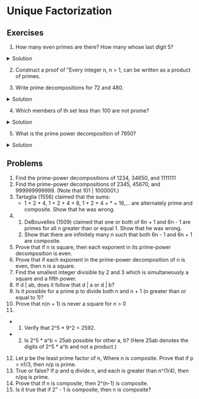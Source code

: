 # Unique Factorization

## Exercises

1. How many even primes are there? How many whose last digit 5?
<details>
  <summary>Solution</summary>
  One, one.
</details>

2. Construct a proof of "Every  integer n, n > 1, can be written as a product of primes.

3. Write prime decompositions for 72 and 480.
<details>
  <summary>Solution</summary>
  72 = 2^3 * 2^2, 480 = 2^5 * 3 * 5
</details>

4. Which members of th set less than 100 are not prome?
<details>
  <summary>Solution</summary>
  25, 45, 65, 81, and 85.
</details>

5. What is the prime power decomposition of 7950?
<details>
  <summary>Solution</summary>
  2 * 3 * 5^2 * 53
</details>

## Problems

1. Find the prime-power decompositions of 1234, 34650, and 1111111
2. Find the prime-power decompositions of 2345, 45670, and 999999999999. (Note that 101 | 1000001.)
3. Tartaglia (1556) claimed that the sums:
   - 1 + 2 + 4, 1 + 2 + 4 + 8, 1 + 2 + 4 + * + 16,...
   are alternately prime and composite. Show that he was wrong.
4.
   1. DeBouvelles (1509) claimed that one or both of 6n + 1 and 6n - 1 are primes for all n greater than or equal 1. Show that he was wrong.
   2. Show that there are infinitely many n such that both 6n - 1 and 6n + 1 are composite.
5. Prove that if n is square, then each exponent in its prime-power decomposition is even.
6. Prove that if each exponent in the prime-power decomposition of n is even, then n is a square.
7. Find the smallest integer divisible by 2 and 3 which is simultaneously a square and a fifth power.
8. If d | ab, does it follow that d | a or d | b?
9. Is it possible for a prime p to divide both n and n + 1 (n greater than or equal to 1)?
10. Prove that n(n + 1) is never a square for n > 0
11.
   - 1. Verify that 2^5 * 9^2 = 2592.
   - 2. Is 2^5 * a^b = 25ab possible for other a, b? (Here 25ab denotes the digits of 2^5 * a^b and not a product.)
12. Let p be the least prime factor of n, Where n is composite. Prove that if p > n1/3, then n/p is prime.
13. True or false? If p and q divide n, and each is greater than n^(1/4), then n/pq is prime.
14. Prove that if n is composite, then 2^(n-1) is composite.
15. Is it true that if 2” - 1 is composite, then n is composite?
